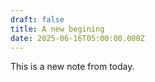 ```yaml
---
draft: false
title: A new begining
date: 2025-06-16T05:00:00.000Z
---
```


This is a new note from today.
